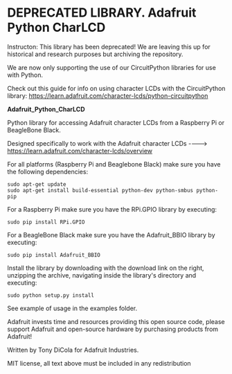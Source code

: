 DEPRECATED LIBRARY. Adafruit Python CharLCD
=======================
Instructon:
This library has been deprecated! We are leaving this up for historical and research purposes but archiving the repository.

We are now only supporting the use of our CircuitPython libraries for use with Python. 

Check out this guide for info on using character LCDs with the CircuitPython library: https://learn.adafruit.com/character-lcds/python-circuitpython


**Adafruit_Python_CharLCD**

Python library for accessing Adafruit character LCDs from a Raspberry Pi or BeagleBone Black.

Designed specifically to work with the Adafruit character LCDs ----> https://learn.adafruit.com/character-lcds/overview

For all platforms (Raspberry Pi and Beaglebone Black) make sure you have the following dependencies:

````
sudo apt-get update
sudo apt-get install build-essential python-dev python-smbus python-pip
````

For a Raspberry Pi make sure you have the RPi.GPIO library by executing:

````
sudo pip install RPi.GPIO
````

For a BeagleBone Black make sure you have the Adafruit_BBIO library by executing:

````
sudo pip install Adafruit_BBIO
````

Install the library by downloading with the download link on the right, unzipping the archive, navigating inside the library's directory and executing:

````
sudo python setup.py install
````

See example of usage in the examples folder.

Adafruit invests time and resources providing this open source code, please support Adafruit and open-source hardware by purchasing products from Adafruit!

Written by Tony DiCola for Adafruit Industries.

MIT license, all text above must be included in any redistribution
